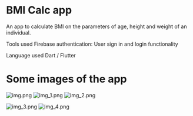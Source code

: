 # BMI Calc app

An app to calculate BMI on the parameters of age, height and weight of an individual.

Tools used
Firebase authentication: User sign in and login functionality

Language used
Dart / Flutter

# Some images of the app

![img.png](img.png) ![img_1.png](img_1.png) ![img_2.png](img_2.png)

![img_3.png](img_3.png)  ![img_4.png](img_4.png)